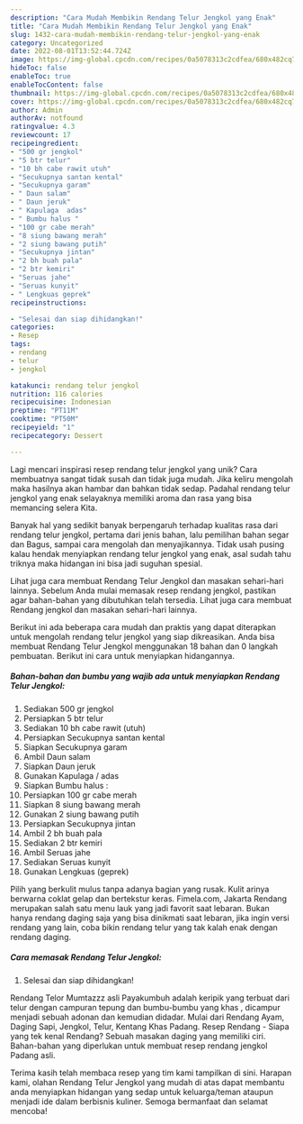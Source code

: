 ```yaml
---
description: "Cara Mudah Membikin Rendang Telur Jengkol yang Enak"
title: "Cara Mudah Membikin Rendang Telur Jengkol yang Enak"
slug: 1432-cara-mudah-membikin-rendang-telur-jengkol-yang-enak
category: Uncategorized
date: 2022-08-01T13:52:44.724Z
image: https://img-global.cpcdn.com/recipes/0a5078313c2cdfea/680x482cq70/rendang-telur-jengkol-foto-resep-utama.jpg
hideToc: false
enableToc: true
enableTocContent: false
thumbnail: https://img-global.cpcdn.com/recipes/0a5078313c2cdfea/680x482cq70/rendang-telur-jengkol-foto-resep-utama.jpg
cover: https://img-global.cpcdn.com/recipes/0a5078313c2cdfea/680x482cq70/rendang-telur-jengkol-foto-resep-utama.jpg
author: Admin
authorAv: notfound
ratingvalue: 4.3
reviewcount: 17
recipeingredient:
- "500 gr jengkol"
- "5 btr telur"
- "10 bh cabe rawit utuh"
- "Secukupnya santan kental"
- "Secukupnya garam"
- " Daun salam"
- " Daun jeruk"
- " Kapulaga  adas"
- " Bumbu halus "
- "100 gr cabe merah"
- "8 siung bawang merah"
- "2 siung bawang putih"
- "Secukupnya jintan"
- "2 bh buah pala"
- "2 btr kemiri"
- "Seruas jahe"
- "Seruas kunyit"
- " Lengkuas geprek"
recipeinstructions:

- "Selesai dan siap dihidangkan!"
categories:
- Resep
tags:
- rendang
- telur
- jengkol

katakunci: rendang telur jengkol 
nutrition: 116 calories
recipecuisine: Indonesian
preptime: "PT11M"
cooktime: "PT50M"
recipeyield: "1"
recipecategory: Dessert

---
```





Lagi mencari inspirasi resep rendang telur jengkol yang unik? Cara membuatnya sangat tidak susah dan tidak juga mudah. Jika keliru mengolah maka hasilnya akan hambar dan bahkan tidak sedap. Padahal rendang telur jengkol yang enak selayaknya memiliki aroma dan rasa yang bisa memancing selera Kita.





Banyak hal yang sedikit banyak berpengaruh terhadap kualitas rasa dari rendang telur jengkol, pertama dari jenis bahan, lalu pemilihan bahan segar dan Bagus, sampai cara mengolah dan menyajikannya. Tidak usah pusing kalau hendak menyiapkan rendang telur jengkol yang enak,      asal sudah tahu triknya maka hidangan ini bisa jadi suguhan spesial.














Lihat juga cara membuat Rendang Telur Jengkol dan masakan sehari-hari lainnya. Sebelum Anda mulai memasak resep rendang jengkol, pastikan agar bahan-bahan yang dibutuhkan telah tersedia. Lihat juga cara membuat Rendang jengkol dan masakan sehari-hari lainnya.






Berikut ini ada beberapa cara mudah dan praktis yang dapat diterapkan untuk mengolah rendang telur jengkol yang siap dikreasikan. Anda bisa membuat Rendang Telur Jengkol menggunakan 18 bahan dan 0 langkah pembuatan. Berikut ini cara untuk menyiapkan hidangannya.

<!--inarticleads1-->

##### Bahan-bahan dan bumbu yang wajib ada untuk menyiapkan Rendang Telur Jengkol:

1. Sediakan 500 gr jengkol
1. Persiapkan 5 btr telur
1. Sediakan 10 bh cabe rawit (utuh)
1. Persiapkan Secukupnya santan kental
1. Siapkan Secukupnya garam
1. Ambil  Daun salam
1. Siapkan  Daun jeruk
1. Gunakan  Kapulaga / adas
1. Siapkan  Bumbu halus :
1. Persiapkan 100 gr cabe merah
1. Siapkan 8 siung bawang merah
1. Gunakan 2 siung bawang putih
1. Persiapkan Secukupnya jintan
1. Ambil 2 bh buah pala
1. Sediakan 2 btr kemiri
1. Ambil Seruas jahe
1. Sediakan Seruas kunyit
1. Gunakan  Lengkuas (geprek)


Pilih yang berkulit mulus tanpa adanya bagian yang rusak. Kulit arinya berwarna coklat gelap dan bertekstur keras. Fimela.com, Jakarta Rendang merupakan salah satu menu lauk yang jadi favorit saat lebaran. Bukan hanya rendang daging saja yang bisa dinikmati saat lebaran, jika ingin versi rendang yang lain, coba bikin rendang telur yang tak kalah enak dengan rendang daging. 

<!--inarticleads2-->

##### Cara memasak Rendang Telur Jengkol:


1. Selesai dan siap dihidangkan!

Rendang Telor Mumtazzz asli Payakumbuh adalah keripik yang terbuat dari telur dengan campuran tepung dan bumbu-bumbu yang khas , dicampur menjadi sebuah adonan dan kemudian didadar. Mulai dari Rendang Ayam, Daging Sapi, Jengkol, Telur, Kentang Khas Padang. Resep Rendang - Siapa yang tek kenal Rendang? Sebuah masakan daging yang memiliki ciri. Bahan-bahan yang diperlukan untuk membuat resep rendang jengkol Padang asli. 

Terima kasih telah membaca resep yang tim kami tampilkan di sini. Harapan kami, olahan Rendang Telur Jengkol yang mudah di atas dapat membantu anda menyiapkan hidangan yang sedap untuk keluarga/teman ataupun menjadi ide dalam berbisnis kuliner. Semoga bermanfaat dan selamat mencoba!
